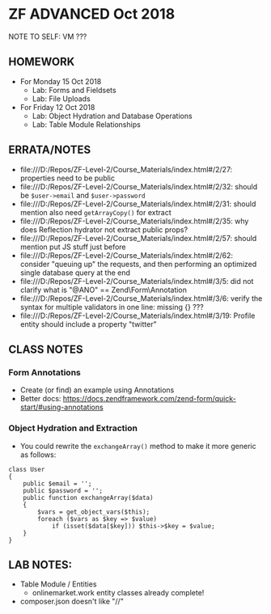 # ZF ADVANCED Oct 2018

NOTE TO SELF: VM ???

## HOMEWORK
* For Monday 15 Oct 2018
  * Lab: Forms and Fieldsets
  * Lab: File Uploads
* For Friday 12 Oct 2018
  * Lab: Object Hydration and Database Operations
  * Lab: Table Module Relationships

## ERRATA/NOTES
* file:///D:/Repos/ZF-Level-2/Course_Materials/index.html#/2/27: properties need to be public
* file:///D:/Repos/ZF-Level-2/Course_Materials/index.html#/2/32: should be `$user->email` and `$user->password`
* file:///D:/Repos/ZF-Level-2/Course_Materials/index.html#/2/31: should mention also need `getArrayCopy()` for extract
* file:///D:/Repos/ZF-Level-2/Course_Materials/index.html#/2/35: why does Reflection hydrator not extract public props?
* file:///D:/Repos/ZF-Level-2/Course_Materials/index.html#/2/57: should mention put JS stuff just before </body>
* file:///D:/Repos/ZF-Level-2/Course_Materials/index.html#/2/62: consider "queuing up" the requests, and then performing an optimized single database query at the end
* file:///D:/Repos/ZF-Level-2/Course_Materials/index.html#/3/5:  did not clarify what is "@ANO" == Zend\Form\Annotation
* file:///D:/Repos/ZF-Level-2/Course_Materials/index.html#/3/6:  verify the syntax for multiple validators in one line: missing {} ???
* file:///D:/Repos/ZF-Level-2/Course_Materials/index.html#/3/19: Profile entity should include a property "twitter"


## CLASS NOTES
### Form Annotations
* Create (or find) an example using Annotations
* Better docs: https://docs.zendframework.com/zend-form/quick-start/#using-annotations

### Object Hydration and Extraction
* You could rewrite the `exchangeArray()` method to make it more generic as follows:
```
class User
{
    public $email = '';
    public $password = '';
    public function exchangeArray($data)
    {
        $vars = get_object_vars($this);
        foreach ($vars as $key => $value)
            if (isset($data[$key])) $this->$key = $value;
    }
}
```

## LAB NOTES:
* Table Module / Entities
  * onlinemarket.work entity classes already complete!
* composer.json doesn't like "//"
